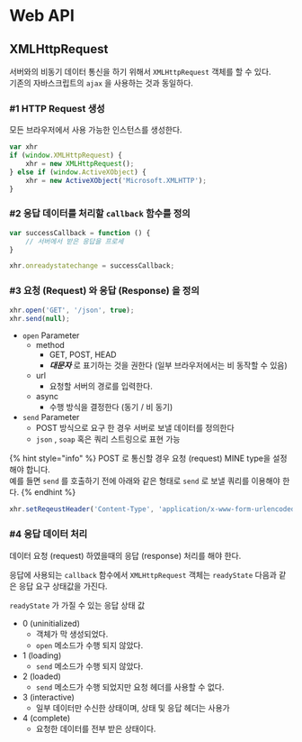 # Web API

## XMLHttpRequest

서버와의 비동기 데이터 통신을 하기 위해서 `XMLHttpRequest` 객체를 할 수 있다.  
기존의 자바스크립트의 `ajax` 을 사용하는 것과 동일하다.

### \#1 HTTP Request 생성 

모든 브라우저에서 사용 가능한 인스턴스를 생성한다.

```javascript
var xhr
if (window.XMLHttpRequest) {
    xhr = new XMLHttpRequest();
} else if (window.ActiveXObject) {
    xhr = new ActiveXObject('Microsoft.XMLHTTP');
}
```

### \#2 응답 데이터를 처리할 `callback` 함수를 정의

```javascript
var successCallback = function () {
    // 서버에서 받은 응답을 프로세
}

xhr.onreadystatechange = successCallback;
```

### \#3 요청 \(Request\) 와 응답 \(Response\) 을 정의 

```javascript
xhr.open('GET', '/json', true);
xhr.send(null);
```

* `open`  Parameter
  * method
    * GET, POST, HEAD
    * _**대문자**_ 로 표기하는 것을 권한다 \(일부 브라우저에서는 비 동작할 수 있음\)
  * url
    * 요청할 서버의 경로를 입력한다.
  * async
    * 수행 방식을 결정한다 \(동기 / 비 동기\)
* `send` Parameter
  * POST 방식으로 요구 한 경우 서버로 보낼 데이터를 정의한다
  * `json` , `soap` 혹은 쿼리 스트링으로 표현 가능

{% hint style="info" %}
POST 로 통신할 경우 요청 \(request\) MINE type을 설정 해야 합니다.  
예를 들면 `send` 를 호출하기 전에 아래와 같은 형태로 `send` 로 보낼 쿼리를 이용해야 한다.
{% endhint %}

```javascript
xhr.setReqeustHeader('Content-Type', 'application/x-www-form-urlencoded');
```

### \#4 응답 데이터 처리 

데이터 요청 \(request\) 하였을때의 응답 \(response\) 처리를 해야 한다.

응답에 사용되는 `callback` 함수에서 `XMLHttpRequest` 객체는 `readyState` 다음과 같은 응답 요구 상태값을 가진다.

`readyState` 가 가질 수 있는 응답 상태 값

* 0 \(uninitialized\)
  * 객체가 막 생성되었다.
  * `open` 메소드가 수행 되지 않았다.
* 1 \(loading\)
  * `send` 메소드가 수행 되지 않았다.
* 2 \(loaded\)
  * `send` 메소드가 수행 되었지만 요청 헤더를 사용할 수 없다.
* 3 \(interactive\)
  * 일부 데이터만 수신한 상태이며, 상태 및 응답 헤더는 사용가
* 4 \(complete\)
  * 요청한 데이터를 전부 받은 상태이다.



